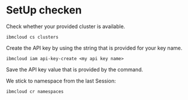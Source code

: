 # SetUp checken

Check whether your provided cluster is available.

```text
ibmcloud cs clusters
```

Create the API key by using the string that is provided for your key name.

```text
ibmcloud iam api-key-create <my api key name>
```

Save the API key value that is provided by the command.

We stick to namespace from the last Session:

`ibmcloud cr namespaces`

